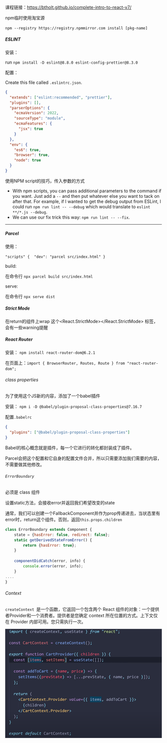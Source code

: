 课程链接：https://btholt.github.io/complete-intro-to-react-v7/



npm临时使用淘宝源

`npm --registry https://registry.npmmirror.com install [pkg-name]`



##### ESLINT

安装：

run `npm install -D eslint@8.8.0 eslint-config-prettier@8.3.0`



配置：

Create this file called `.eslintrc.json`.

```json
{
  "extends": ["eslint:recommended", "prettier"],
  "plugins": [],
  "parserOptions": {
    "ecmaVersion": 2022,
    "sourceType": "module",
    "ecmaFeatures": {
      "jsx": true
    }
  },
  "env": {
    "es6": true,
    "browser": true,
    "node": true
  }
}
```



使用NPM script的技巧，传入参数的方式

- With npm scripts, you can pass additional parameters to the command if you want. Just add a `--` and then put whatever else you want to tack on after that. For example, if I wanted to get the debug output from ESLint, I could run `npm run lint -- --debug` which would translate to `eslint **/*.js --debug`.
- We can use our fix trick this way: `npm run lint -- --fix`.

---

##### Parcel

使用：

`"scripts" {  "dev": "parcel src/index.html" }`



build:

在命令行 `npx parcel build src/index.html`



serve:

在命令行 `npx serve dist`



##### Strict Mode

在return的组件上wrap 这个<React.StrictMode></React.StrictMode> 标签，会有一些warning提醒



##### React Router

安装： `npm install react-router-dom@6.2.1`

在页面上：`import { BrowserRouter, Routes, Route } from "react-router-dom";`



###### class properties

为了使用这个JS新的内容，添加了一个babel插件

安装： `npm i -D @babel/plugin-proposal-class-properties@7.16.7`

配置`.babelrc`

```json
{
  "plugins": ["@babel/plugin-proposal-class-properties"]
}
```

Babel的核心概念就是插件，每一个它进行的转化都封装成了插件。

Parcel会把这个配置和它自身的配置文件合并，所以只需要添加我们需要的内容，不需要做其他修改。



###### `ErrorBoundary`

必须是 class 组件

设置static方法，会接收error并返回我们希望改变的state

通常，我们可以创建一个FallbackComponent并作为prop传递进去，当状态里有error时，return这个组件。否则，返回`this.props.children`

```javascript
class ErrorBoundary extends Component {
    state = {hasError: false, redirect: false};
    static getDerivedStateFromError() {
        return {hasError: true};
    }

    componentDidCatch(error, info) {
        console.error(error, info);
    }
....
}
```



###### Context

`createContext `是一个函数，它返回一个包含两个 React 组件的对象：一个提供者Provider和一个消费者。提供者是您确定 context 所在位置的方式。上下文仅在 Provider 内部可用。您只需执行一次。

![image-20220418200825893](..\pics\image-20220418200825893.png)



